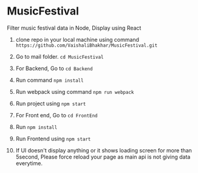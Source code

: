 # MusicFestival
Filter music festival data in Node, Display using React


1. clone repo in your local machine using command
    `https://github.com/VaishaliBhakhar/MusicFestival.git`

2. Go to mail folder. `cd MusicFestival`

3. For Backend, Go to `cd Backend`

4. Run command `npm install`

5. Run webpack using command `npm run webpack`

6. Run project using `npm start`

7. For Front end, Go to `cd FrontEnd`

8. Run `npm install`

9. Run Frontend using `npm start`

10. If UI doesn't display anything or it shows loading screen for more than 5second, Please force reload your page as main api is not giving data everytime.
